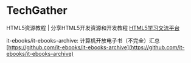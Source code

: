 # TechGather

HTML5资源教程 | 分享HTML5开发资源和开发教程
[HTML5学习交流平台](http://www.html5tricks.com/)

it-ebooks/it-ebooks-archive: 计算机开放电子书（不完全）汇总
[https://github.com/it-ebooks/it-ebooks-archive](https://github.com/it-ebooks/it-ebooks-archive)
